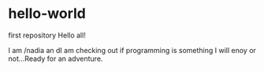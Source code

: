# hello-world
first repository
Hello all!

I am /nadia an dI am checking out if programming is something I will enoy or not...Ready for an adventure.
